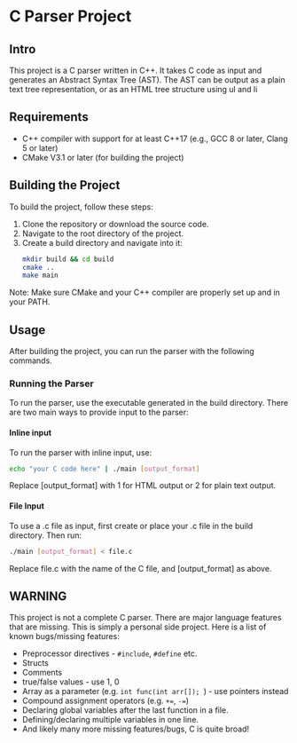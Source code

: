 # C Parser Project

## Intro
This project is a C parser written in C++. It takes C code as input and generates an Abstract Syntax Tree (AST). The AST can be output as a plain text tree representation, or as an HTML tree structure using ul and li

## Requirements
- C++ compiler with support for at least C++17 (e.g., GCC 8 or later, Clang 5 or later)
- CMake V3.1 or later (for building the project)

## Building the Project
To build the project, follow these steps:

1. Clone the repository or download the source code.
2. Navigate to the root directory of the project.
3. Create a build directory and navigate into it:
   ```bash
   mkdir build && cd build
   cmake ..
   make main

Note: Make sure CMake and your C++ compiler are properly set up and in your PATH.

## Usage
After building the project, you can run the parser with the following commands.

### Running the Parser
To run the parser, use the executable generated in the build directory. There are two main ways to provide input to the parser:

#### Inline input
To run the parser with inline input, use:
   ```bash
   echo "your C code here" | ./main [output_format]
   ```

Replace [output_format] with 1 for HTML output or 2 for plain text output.

#### File Input
To use a .c file as input, first create or place your .c file in the build directory. Then run:
   ```bash
   ./main [output_format] < file.c
   ```

Replace file.c with the name of the C file, and [output_format] as above.

## WARNING
This project is not a complete C parser. There are major language features that are missing. This is simply a personal side project. Here is a list of known bugs/missing features:

- Preprocessor directives - ```#include```, ```#define``` etc.
- Structs
- Comments
- true/false values - use 1, 0
- Array as a parameter (e.g. ```int func(int arr[]); ```) - use pointers instead
- Compound assignment operators (e.g. ```+=```, ```-=```)
- Declaring global variables after the last function in a file.
- Defining/declaring multiple variables in one line.
- And likely many more missing features/bugs, C is quite broad!
